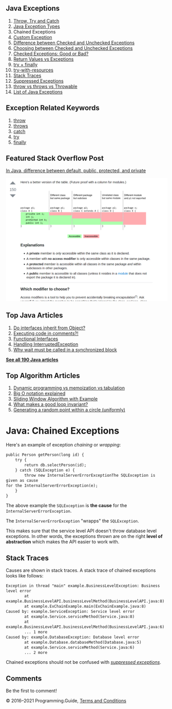 <span class="underline"></span>

<span class="underline"></span>

Java Exceptions
---------------

1.  [Throw, Try and Catch](exceptions-throw-try-catch.html)
2.  [Java Exception Types](exception-types.html)
3.  Chained Exceptions
4.  [Custom Exception](custom-exception.html)
5.  [Difference between Checked and Unchecked Exceptions](difference-between-checked-and-unchecked-exceptions.html)
6.  [Choosing between Checked and Unchecked Exceptions](choosing-between-checked-and-unchecked-exceptions.html)
7.  [Checked Exceptions: Good or Bad?](checked-exceptions-good-or-bad.html)
8.  [Return Values vs Exceptions](return-values-vs-exceptions.html)
9.  [try + finally](try-finally.html)
10. [try-with-resources](try-with-resources.html)
11. [Stack Traces](stack-trace.html)
12. [Suppressed Exceptions](suppressed-exceptions.html)
13. [throw vs throws vs Throwable](throw-vs-throws-vs-throwable.html)
14. [List of Java Exceptions](list-of-java-exceptions.html)

Exception Related Keywords
--------------------------

1.  [throw](throw.html)
2.  [throws](throws.html)
3.  [catch](catch.html)
4.  [try](try.html)
5.  [finally](finally.html)

Featured Stack Overflow Post
----------------------------

[In Java, difference between default, public, protected, and private](https://stackoverflow.com/a/33627846/276052)  
  
[<img src="../images/so-featured-33627846.png" alt="StackOverflow screenshot thumbnail" class="screenshot" />](https://stackoverflow.com/a/33627846/276052)

<span class="underline"></span>

Top Java Articles
-----------------

1.  [Do interfaces inherit from Object?](do-interfaces-inherit-from-object.html)
2.  [Executing code in comments?!](executing-code-in-comments.html)
3.  [Functional Interfaces](functional-interfaces.html)
4.  [Handling InterruptedException](handling-interrupted-exceptions.html)
5.  [Why wait must be called in a synchronized block](why-wait-must-be-in-synchronized.html)

[**See all 190 Java articles**](index.html)

Top Algorithm Articles
----------------------

1.  [Dynamic programming vs memoization vs tabulation](../dynamic-programming-vs-memoization-vs-tabulation.html)
2.  [Big O notation explained](../big-o-notation-explained.html)
3.  [Sliding Window Algorithm with Example](../sliding-window-example.html)
4.  [What makes a good loop invariant?](../what-makes-a-good-loop-invariant.html)
5.  [Generating a random point within a circle (uniformly)](../random-point-within-circle.html)

Java: Chained Exceptions
========================

Here's an example of exception *chaining* or *wrapping*:

    public Person getPerson(long id) {
        try {
            return db.selectPerson(id);
        } catch (SQLException e) {
            throw new InternalServerErrorExceptionThe SQLException is given as cause
    for the InternalServerErrorException(e);
        }
    }

The above example the `SQLException` is **the cause** for the `InternalServerErrorException`.

The `InternalServerErrorException` "wrapps" the `SQLException`.

This makes sure that the service level API doesn't throw database level exceptions. In other words, the exceptions thrown are on the right **level of abstraction** which makes the API easier to work with.

Stack Traces
------------

Causes are shown in stack traces. A stack trace of chained exceptions looks like follows:

    Exception in thread "main" example.BusinessLevelException: Business level error
            at example.BusinessLevelAPI.businessLevelMethod(BusinessLevelAPI.java:8)
            at example.ExChainExample.main(ExChainExample.java:8)
    Caused by: example.ServiceException: Service level error
            at example.Service.serviceMethod(Service.java:8)
            at example.BusinessLevelAPI.businessLevelMethod(BusinessLevelAPI.java:6)
            ... 1 more
    Caused by: example.DatabaseException: Database level error
            at example.Database.databaseMethod(Database.java:5)
            at example.Service.serviceMethod(Service.java:6)
            ... 2 more

Chained exceptions should not be confused with [*suppressed exceptions*](suppressed-exceptions.html).

Comments
--------

Be the first to comment!

© 2016–2021 Programming.Guide, [Terms and Conditions](../terms-and-conditions.html)
